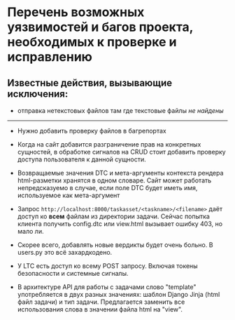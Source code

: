 # Перечень возможных уязвимостей и багов проекта, необходимых к проверке и исправлению

## Известные действия, вызывающие исключения:

- отправка нетекстовых файлов там где текстовые файлы
*не найдены*

***

- Нужно добавить проверку файлов в багрепортах

- Когда на сайт добавится разграничение прав на конкретных сущностей, в обработке сигналов на CRUD стоит добавить проверку доступа пользователя к данной сущности.

- Возвращаемые значения DTC и мета-аргументы контекста рендера html-разметки хранятся в одном словаре. Сайт может работать непредсказуемо в случае, если поле DTC будет иметь имя, используемое как мета-аргумент

- Запрос `http://localhost:8000/taskasset/<taskname>/<filename>` даёт доступ ко __всем__ файлам из директории задачи. Сейчас попытка клиента получить config.dtc или view.html вызывает ошибку 403, но мало ли.

- Скорее всего, добавлять новые вердикты будет очень больно. В users.py это всё захардкодено.

- У LTC есть доступ ко всему POST запросу. Включая токены безопасности и системные сигналы.

- В архитектуре API для работы с задачами слово "template" употребляется в двух разных значениях: шаблон Django Jinja (html файл задачи) и тип задачи. Предлагается заменить все использования слова в значении файла html на "view".

